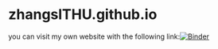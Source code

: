 # zhangslTHU.github.io

you can visit my own website with the following link:[![Binder](https://zhangslthu.github.io/images/maomi.jpg)](https://zhangslthu.github.io/)
